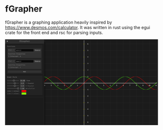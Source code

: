 # fGrapher
fGrapher is a graphing application heavily inspired by https://www.desmos.com/calculator. It was written in rust using the egui crate for the front end and rsc for parsing inputs.

<img src="fgimg/Screenshot (39).png" alt="Image description">
